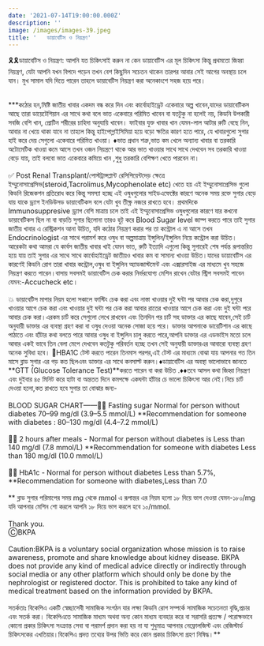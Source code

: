 ```yaml
---
date: '2021-07-14T19:00:00.000Z'
description: ''
image: /images/images-39.jpeg
title: '   ডায়াবেটিস ও নিয়ন্ত্রণ'
---
```



🎗🎗ডায়াবেটিস ও নিয়ন্ত্রণ: আপনি যত চিকিৎসাই করুন না কেন ডায়াবেটিস এর মূল চিকিৎসা কিন্তু প্রথমতো জিহ্বা নিয়ন্ত্রণ, যেটা আপনি যখন বিপদে পড়েন তখন বেশ কিছুদিন সচেতন থাকেন তারপর আবার সেই আগের অবস্থায় চলে যান। মুখ সামাল যদি দিতে পারেন তাহলে ডায়াবেটিস নিয়ন্ত্রণ করা অনেকাংশে সহজ হয়ে পরে।

\
\*\*\*কঠোর হন,মিষ্টি জাতীয় খাবার একদম বন্ধ করে দিন এবং কার্বোহাইড্রেট একেবারে অল্প খাবেন,যাদের ডায়াবেটিকস আছে তারা ডায়েটেশিয়ান এর সাথে কথা বলে ভাত একেবারে পরিমিত খাবেন বা যতটুকু না হলেই নয়, কিডনি উপকারী সবজি বেশি খান, প্রোটিন শরীরের চাহিদা অনুযায়ি খাবেন। ফাইবার যুক্ত খাবার খান যেমন-লাল আটার রুটি বেছে নিন, আবার না খেয়ে থাকা যাবে না তাহলে কিন্তু হাইপোগ্লাইসিমিয়া হয়ে বড়ো ক্ষতির কারণ হতে পারে, যে খাবারগুলো সুগার হাই করে দেয় সেগুলো একেবারে পরিমিত খাওয়া। ♦️ভাত প্রধান শত্রু,ভাত কম খেলে অন্যান্য খাবার বা তরকারি অটোমেটিক খাওয়া কমে আসে তখন ওজন নিয়ন্ত্রণে থাকে আর ভাত খাওয়ার সাথে সাথে দেখবেন সব তরকারি খাওয়া বেড়ে যায়, তাই বলবো ভাত একেবারে কমিয়ে খান ,শুধু তরকারি বেশিক্ষণ খেতে পারবেন না।\
\
✅ Post Renal Transplant/পোস্টট্রান্সপ্লান্ট রেসিপিয়েন্টদেড় ক্ষেত্রে ইম্মুনোসাপ্রেসিভ(steroid,Tacrolimus,Mycophenolate etc) খেতে হয় এই ইম্মুনোসাপ্রেসিভ গুলো কিডনি রিজেকশন প্রতিরোধ করে কিন্তু সমস্যা হচ্ছে এই ওষুধগুলোর সাইডএফেক্টের কারণে অনেক সময় রক্তে সুগার বেড়ে যায় যাকে ড্র্যাগ ইনডিউসড ডায়াবেটিকস বলে যেটা খুব তীক্ষ্ণ নজরে রাখতে হবে। প্রথমদিকে Immunosuppresive ড্র্যাগ বেশি মাত্রায় চলে তাই এই ইম্মুনোসাপ্রেসিভ ওষুধগুলোর কারণে যার কখনো ডায়াবেটিকস ছিল না বা বাড়তি সুগার ছিলোনা তারও হুট্ করে Blood Sugar level জাম্প করতে পারে তাই সুগার জাতীয় খাবার এ রেস্ট্রিকশন আনা উচিত, যদি কঠোর নিয়ন্ত্রণ করার পর তা কন্ট্রোল এ না আসে তখন Endocrinologist এর সাথে পরামর্শ করে ওষুধ বা অল্পমাত্রায় ইন্সুলিন/ইন্সুলিন নিয়ে কন্ট্রোল করা উচিত। আরেকটা কথা আমরা যে কার্বস জাতীয় খাবার খাই যেমন ভাত, রুটি ইত্যাদি এগুলো কিন্তু সুগারেই শেষ পর্যন্ত রূপান্তরিত হয়ে যায় তাই সুগার এর সাথে সাথে কার্বোহাইড্রেট জাতীয়ও খাবার কম বা সামান্য খাওয়া উচিত।যাদের ডায়াবেটিস এর কারণেই কিডনি রোগ তারা খাবার কন্ট্রোল,ওষুধ বা ইন্সুলিন অ্যাডজাস্টমেন্ট এবং এক্সারসাইজ এর মাধ্যমে খুব সহজে নিয়ন্ত্রণ করতে পারেন।বাসায় সবসমই ডায়াবেটিস চেক করার নির্ভরযোগ্য মেশিন রাখেন যেটার স্ট্রিপ সবসমই পাবেন যেমন:-Accucheck etc।\
\
💥 ডায়াবেটিস মাপার নিয়ম হলো সকালে ফাস্টিং চেক করা এবং নাস্তা খাওয়ার দুই ঘন্টা পর আবার চেক করা,দুপুরে খাওয়ার আগে চেক করা এবং খাওয়ার দুই ঘন্টা পর চেক করা আবার রাতের খাওয়ার আগে চেক করা এবং দুই ঘন্টা পরে আবার চেক করা।এরকম চার্ট করে সেগুলো লেখে রাখবেন এবং তিনদিন পর চার্ট সহ ডাক্তার এর কাছে যাবেন,সেই চার্ট অনুযায়ী ডাক্তার এর ব্যবস্থা গ্রহণ করা বা ওষুধ দেওয়া অনেক সোজা হয়ে পরে। ডাক্তার আপনাকে ডায়েটিশান এর কাছে পাঠাতে এবং হাঁটার কথা বলতে পারে আবার ওষুধ বা ইন্সুলিন চালু করতে পারে,আপনি ডাক্তার এর এডভাইস মতো চলে আবার একই ভাবে তিন বেলা মেপে দেখবেন কতটুকু পরিবর্তন হচ্ছে তখন সেই অনুযায়ী ডাক্তারএর আবারো ব্যবস্থা গ্রহণ অনেক সুবিধা হবে। 🔸️HBA1C টেস্ট করতে পারেন তিনমাস পরপর,এই টেস্ট এর মাধ্যমে বোঝা যায় আপনার গত তিন মাসে ব্লাড সুগার এর গড় কত ছিলএবং ডাক্তার এর সাথে কনসাল্ট করুন।♦️ডায়াবেটিস এর অবস্থা ভালোভাবে জানতে \*\*GTT (Glucose Tolerance Test)\*\*করতে পারেন বা করা উচিত .♦️♦️তবে আসল কথা জিহ্বা নিয়ন্ত্রণ এবং দুইবার ৪৫ মিনিট করে হাটা বা অন্ততত দিনে কমপক্ষে একঘন্টা হাঁটার চে ভালো চিকিৎসা আর নেই।নিচে চার্ট দেওয়া হলো,কত রাখতে হবে সুগার তা বোঝার জন্য-\
\
BLOOD SUGAR CHART——💁‍♂️ Fasting sugar Normal for person without diabetes 70–99 mg/dl (3.9–5.5 mmol/L) \*\*Recommendation for someone with diabetes : 80–130 mg/dl (4.4–7.2 mmol/L)\
\
💁‍♂️ 2 hours after meals - Normal for person without diabetes is Less than 140 mg/dl (7.8 mmol/L) \*\*Recommendation for someone with diabetes Less than 180 mg/dl (10.0 mmol/L)\
\
💁‍♂️ HbA1c - Normal for person without diabetes Less than 5.7%, \*\*Recommendation for someone with diabetes,Less than 7.0\
\
\*\* ব্লাড সুগার পরিমাপের সময় mg থেকে mmol এ রূপান্তর এর নিয়ম হলো ১৮ দিয়ে ভাগ দেওয়া যেমন-১৮০/mg যদি আপনার মেশিন শো করলে আপনি ১৮ দিয়ে ভাগ করলে হবে ১০/mmol.\
\
Thank you.\
ⒸBKPA\
\
Caution:BKPA is a voluntary social organization whose mission is to raise awareness, promote and share knowledge about kidney disease. BKPA does not provide any kind of medical advice directly or indirectly through social media or any other platform which should only be done by the nephrologist or registered doctor. This is prohibited to take any kind of medical treatment based on the information provided by BKPA.\
\
সতর্কতাঃ বিকেপিএ একটি স্বেচ্ছাসেবী সামাজিক সংগঠন যার লক্ষ্য কিডনি রোগ সম্পর্কে সামাজিক সচেতনতা বৃদ্ধি,প্রচার এবং সতর্ক করা। বিকেপিএতে সামাজিক মাধ্যম অথবা অন্য কোন মাধ্যম ব্যবহার করে বা সরাসরি প্রত্যক্ষ / পরোক্ষভাবে কোনো প্রকার চিকিৎসা সংক্রান্ত সেবা বা পরামর্শ প্রদান করা হয় না যা শুধুমাত্র আপনার নেফ্রোলজিস্ট এবং রেজিস্টার্ড চিকিৎসকের এখতিয়ার।বিকেপিএ প্রদত্ত তথ্যের উপর ভিত্তি করে কোন প্রকার চিকিৎসা গ্রহণ নিষিদ্ধ।\*\*
